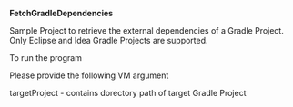 <b>FetchGradleDependencies</b>

Sample Project to retrieve the external dependencies of a Gradle Project. Only Eclipse and Idea Gradle Projects are supported.

To run the program

Please provide the following VM argument

targetProject - contains dorectory path of target Gradle Project
